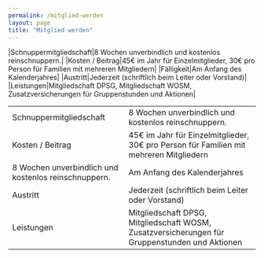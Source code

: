 ```yaml
---
permalink: /mitglied-werden
layout: page
title: "Mitglied werden"
---
```

|Schnuppermitgliedschaft|8 Wochen unverbindlich und kostenlos reinschnuppern.|
|Kosten / Beitrag|45€ im Jahr für Einzelmitglieder, 30€ pro Person für Familien mit mehreren Mitgliedern|
|F&auml;lligkeit|Am Anfang des Kalenderjahres|
|Austritt|Jederzeit (schriftlich beim Leiter oder Vorstand)|
|Leistungen|Mitgliedschaft DPSG, Mitgliedschaft WOSM, Zusatzversicherungen für Gruppenstunden und Aktionen|

<table>
    <tr>
        <td>Schnuppermitgliedschaft</td>
        <td>8 Wochen unverbindlich und kostenlos reinschnuppern.</td>
    </tr>
    <tr>
        <td>Kosten / Beitrag</td>
        <td>45€ im Jahr für Einzelmitglieder, 30€ pro Person für Familien mit mehreren Mitgliedern</td>
    </tr>
    <tr>
        <td>8 Wochen unverbindlich und kostenlos reinschnuppern.</td>
        <td>Am Anfang des Kalenderjahres</td>
    </tr>
    <tr>
        <td>Austritt</td>
        <td>Jederzeit (schriftlich beim Leiter oder Vorstand)</td>
    </tr>
    <tr>
        <td>Leistungen</td>
        <td>Mitgliedschaft DPSG, Mitgliedschaft WOSM, Zusatzversicherungen für Gruppenstunden und Aktionen</td>
    </tr>
</table>